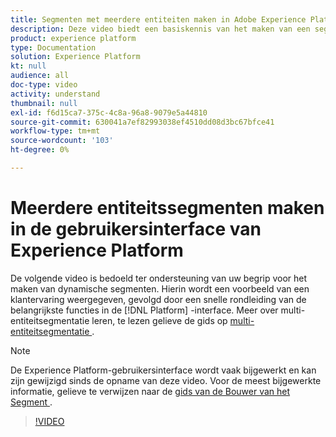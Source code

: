 ```yaml
---
title: Segmenten met meerdere entiteiten maken in Adobe Experience Platform
description: Deze video biedt een basiskennis van het maken van een segment met meerdere entiteiten met behulp van de interface van het platform.
product: experience platform
type: Documentation
solution: Experience Platform
kt: null
audience: all
doc-type: video
activity: understand
thumbnail: null
exl-id: f6d15ca7-375c-4c8a-96a8-9079e5a44810
source-git-commit: 630041a7ef82993038ef4510dd08d3bc67bfce41
workflow-type: tm+mt
source-wordcount: '103'
ht-degree: 0%

---
```


# Meerdere entiteitssegmenten maken in de gebruikersinterface van Experience Platform

De volgende video is bedoeld ter ondersteuning van uw begrip voor het maken van dynamische segmenten. Hierin wordt een voorbeeld van een klantervaring weergegeven, gevolgd door een snelle rondleiding van de belangrijkste functies in de [!DNL Platform] -interface. Meer over multi-entiteitsegmentatie leren, te lezen gelieve de gids op [ multi-entiteitsegmentatie ](../tutorials/multi-entity-segmentation.md).

>[!NOTE]
>
>De Experience Platform-gebruikersinterface wordt vaak bijgewerkt en kan zijn gewijzigd sinds de opname van deze video. Voor de meest bijgewerkte informatie, gelieve te verwijzen naar de [ gids van de Bouwer van het Segment ](../ui/segment-builder.md).

>[!VIDEO](https://video.tv.adobe.com/v/32179?quality=12&learn=on)
